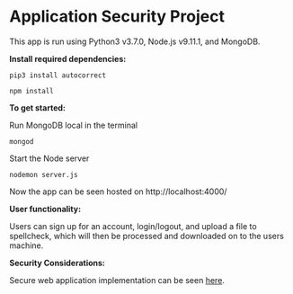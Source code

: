 # Application Security Project

This app is run using Python3 v3.7.0, Node.js v9.11.1, and MongoDB.

**Install required dependencies:**

```
pip3 install autocorrect
```

```
npm install
```

**To get started:**

Run MongoDB local in the terminal

```
mongod
```

Start the Node server

```
nodemon server.js
```

Now the app can be seen hosted on http://localhost:4000/

**User functionality:**

Users can sign up for an account, login/logout, and upload a file to spellcheck, which will then be processed and downloaded on to the users machine.

**Security Considerations:**

Secure web application implementation can be seen [here](Assignment_2.pdf).
